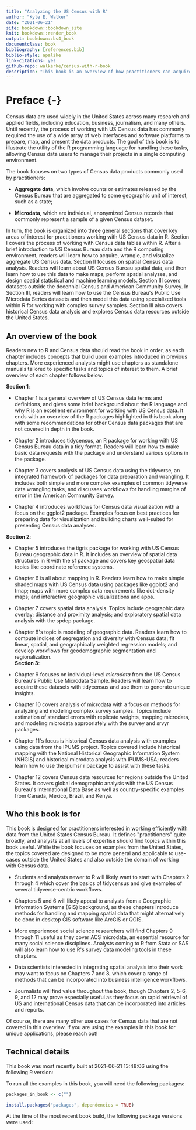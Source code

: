 ```yaml
--- 
title: "Analyzing the US Census with R"
author: "Kyle E. Walker"
date: "2021-06-21"
site: bookdown::bookdown_site
knit: bookdown::render_book
output: bookdown::bs4_book
documentclass: book
bibliography: [references.bib]
biblio-style: apalike
link-citations: yes
github-repo: walkerke/census-with-r-book
description: "This book is an overview of how practitioners can acquire, wrangle, visualize, and model US Census data with the R programming language."
---
```


# Preface {-}

Census data are used widely in the United States across many research and applied fields, including education, business, journalism, and many others. Until recently, the process of working with US Census data has commonly required the use of a wide array of web interfaces and software platforms to prepare, map, and present the data products. The goal of this book is to illustrate the utility of the R programming language for handling these tasks, allowing Census data users to manage their projects in a single computing environment.

The book focuses on two types of Census data products commonly used by practitioners:

* __Aggregate data__, which involve counts or estimates released by the Census Bureau that are aggregated to some geographic unit of interest, such as a state;

* __Microdata__, which are individual, anonymized Census records that commonly represent a sample of a given Census dataset.

In turn, the book is organized into three general sections that cover key areas of interest for practitioners working with US Census data in R.  Section I covers the process of working with Census data tables within R. After a brief introduction to US Census Bureau data and the R computing environment, readers will learn how to acquire, wrangle, and visualize aggregate US Census data. Section II focuses on spatial Census data analysis. Readers will learn about US Census Bureau spatial data, and then learn how to use this data to make maps, perform spatial analyses, and design spatial statistical and machine learning models. Section III covers datasets outside the decennial Census and American Community Survey. In Section III, readers will learn how to use the Census Bureau's Public Use Microdata Series datasets and then model this data using specialized tools within R for working with complex survey samples. Section III also covers historical Census data analysis and explores Census data resources outside the United States.  

## An overview of the book

Readers new to R and Census data should read the book in order, as each chapter includes concepts that build upon examples introduced in previous chapters.  More experienced analysts might use chapters as standalone manuals tailored to specific tasks and topics of interest to them.  A brief overview of each chapter follows below. 

__Section 1__: 

* Chapter 1 is a general overview of US Census data terms and definitions, and gives some brief background about the R language and why R is an excellent environment for working with US Census data.  It ends with an overview of the R packages highlighted in this book along with some recommendations for other Census data packages that are not covered in depth in the book.

* Chapter 2 introduces tidycensus, an R package for working with US Census Bureau data in a tidy format.  Readers will learn how to make basic data requests with the package and understand various options in the package.  

* Chapter 3 covers analysis of US Census data using the tidyverse, an integrated framework of packages for data preparation and wrangling.  It includes both simple and more complex examples of common tidyverse data wrangling tasks, and discusses workflows for handling margins of error in the American Community Survey.  

* Chapter 4 introduces workflows for Census data visualization with a focus on the ggplot2 package.  Examples focus on best practices for preparing data for visualization and building charts well-suited for presenting Census data analyses.  

__Section 2__: 

* Chapter 5 introduces the tigris package for working with US Census Bureau geographic data in R. It includes an overview of spatial data structures in R with the sf package and covers key geospatial data topics like coordinate reference systems.  

* Chapter 6 is all about mapping in R. Readers learn how to make simple shaded maps with US Census data using packages like ggplot2 and tmap; maps with more complex data requirements like dot-density maps; and interactive geographic visualizations and apps.  

* Chapter 7 covers spatial data analysis. Topics include geographic data overlay; distance and proximity analysis; and exploratory spatial data analysis with the spdep package.  

* Chapter 8's topic is modeling of geographic data. Readers learn how to compute indices of segregation and diversity with Census data; fit linear, spatial, and geographically weighted regression models; and develop workflows for geodemographic segmentation and regionalization.  
__Section 3__: 

* Chapter 9 focuses on individual-level _microdata_ from the US Census Bureau's Public Use Microdata Sample. Readers will learn how to acquire these datasets with tidycensus and use them to generate unique insights.  

* Chapter 10 covers analysis of microdata with a focus on methods for analyzing and modeling complex survey samples.  Topics include estimation of standard errors with replicate weights, mapping microdata, and modeling microdata appropriately with the survey and srvyr packages. 

* Chapter 11's focus is historical Census data analysis with examples using data from the IPUMS project. Topics covered include historical mapping with the National Historical Geographic Information System (NHGIS) and historical microdata analysis with IPUMS-USA; readers learn how to use the ipumsr r package to assist with these tasks.

* Chapter 12 covers Census data resources for regions outside the United States.  It covers global demographic analysis with the US Census Bureau's International Data Base as well as country-specific examples from Canada, Mexico, Brazil, and Kenya.  

 
## Who this book is for

This book is designed for practitioners interested in working efficiently with data from the United States Census Bureau.  It defines "practitioners" quite broadly, and analysts at all levels of expertise should find topics within this book useful.  While the book focuses on examples from the United States, the topics covered are designed to be more general and applicable to use-cases outside the United States and also outside the domain of working with Census data.  

* Students and analysts newer to R will likely want to start with Chapters 2 through 4 which cover the basics of tidycensus and give examples of several tidyverse-centric workflows. 

* Chapters 5 and 6 will likely appeal to analysts from a Geographic Information Systems (GIS) background, as these chapters introduce methods for handling and mapping spatial data that might alternatively be done in desktop GIS software like ArcGIS or QGIS.

* More experienced social science researchers will find Chapters 9 through 11 useful as they cover ACS microdata, an essential resource for many social science disciplines.  Analysts coming to R from Stata or SAS will also learn how to use R's survey data modeling tools in these chapters.  

* Data scientists interested in integrating spatial analysis into their work may want to focus on Chapters 7 and 8, which cover a range of methods that can be incorporated into business intelligence workflows.  

* Journalists will find value throughout the book, though Chapters 2, 5-6, 9, and 12 may prove especially useful as they focus on rapid retrieval of US and international Census data that can be incorporated into articles and reports.  

Of course, there are many other use cases for Census data that are not covered in this overview.  If you are using the examples in this book for unique applications, please reach out!

## Technical details

This book was most recently built at 2021-06-21 13:48:06 using the following R version:



To run all the examples in this book, you will need the following packages:


```r
packages_in_book <- c("")

install.packages("packages", dependencies = TRUE)
```


At the time of the most recent book build, the following package versions were used:





